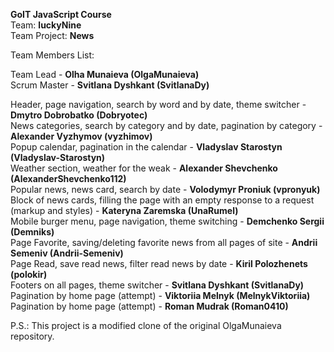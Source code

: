 **GoIT JavaScript Course**\
Team: **luckyNine**\
Team Project: **News**

Team Members List:

Team Lead - **Olha Munaieva (OlgaMunaieva)**\
Scrum Master - **Svitlana Dyshkant (SvitlanaDy)**

Header, page navigation, search by word and by date, theme switcher - **Dmytro
Dobrobatko (Dobryotec)**\
News categories, search by category and by date, pagination by category - **Alexander
Vyzhymov (vyzhimov)**\
Popup calendar, pagination in the calendar - **Vladyslav Starostyn
(Vladyslav-Starostyn)**\
Weather section, weather for the weak - **Alexander Shevchenko (AlexanderShevchenko112)**\
Popular news, news card, search by date - **Volodymyr Proniuk (vpronyuk)**\
Block of news cards, filling the page with an empty response to a request (markup
and styles) - **Kateryna Zaremska (UnaRumel)**\
Mobile burger menu, page navigation, theme switching - **Demchenko Sergii
(Demniks)**\
Page Favorite, saving/deleting favorite news from all pages of site - **Andrii Semeniv
(Andrii-Semeniv)**\
Page Read, save read news, filter read news by date - **Kiril Polozhenets
(polokir)**\
Footers on all pages, theme switcher - **Svitlana Dyshkant (SvitlanaDy)**\
Pagination by home page (attempt) - **Viktoriia Melnyk (MelnykViktoriia)**\
Pagination by home page (attempt) - **Roman Mudrak (Roman0410)**

P.S.: This project is a modified clone of the original OlgaMunaieva repository.

